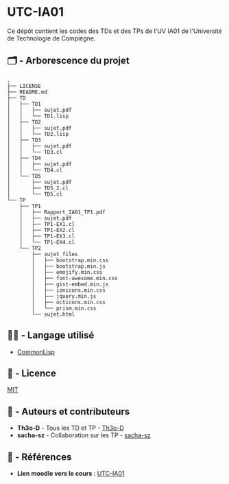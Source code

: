 # UTC-IA01
Ce dépôt contient les codes des TDs et des TPs de l'UV IA01 de l'Université de Technologie de Compiègne.

## 🗂️ - Arborescence du projet

```
.
├── LICENSE
├── README.md
├── TD
│   ├── TD1
│   │   ├── sujet.pdf
│   │   └── TD1.lisp
│   ├── TD2
│   │   ├── sujet.pdf
│   │   └── TD2.lisp
│   ├── TD3
│   │   ├── sujet.pdf
│   │   └── TD3.cl
│   ├── TD4
│   │   ├── sujet.pdf
│   │   └── TD4.cl
│   └── TD5
│       ├── sujet.pdf
│       ├── TD5_2.cl
│       └── TD5.cl
└── TP
    ├── TP1
    │   ├── Rapport_IA01_TP1.pdf
    │   ├── sujet.pdf
    │   ├── TP1-EX1.cl
    │   ├── TP1-EX2.cl
    │   ├── TP1-EX3.cl
    │   └── TP1-EX4.cl
    └── TP2
        ├── sujet_files
        │   ├── bootstrap.min.css
        │   ├── bootstrap.min.js
        │   ├── emojify.min.css
        │   ├── font-awesome.min.css
        │   ├── gist-embed.min.js
        │   ├── ionicons.min.css
        │   ├── jquery.min.js
        │   ├── octicons.min.css
        │   └── prism.min.css
        └── sujet.html
```
## 👨‍💻 - Langage utilisé

- [CommonLisp](https://fr.wikipedia.org/wiki/Common_Lisp)

## 📝 - Licence

[MIT](LICENSE)

## 📔 - Auteurs et contributeurs

-  **Th3o-D** - Tous les TD et TP - [Th3o-D](https://github.com/Th3o-D/)
-   **sacha-sz** - Collaboration sur les TP - [sacha-sz](https://github.com/sacha-sz/)

## 📑 - Références
- **Lien moodle vers le cours** : [UTC-IA01](https://moodle.utc.fr/enrol/index.php?id=303)
